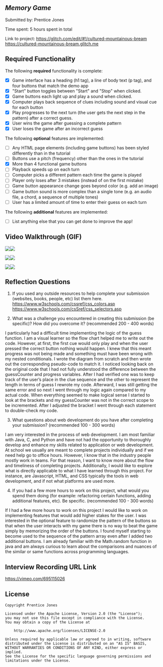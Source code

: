 ## *Memory Game*


Submitted by: Prentice Jones

Time spent: 5 hours spent in total

Link to project: 
https://glitch.com/edit/#!/cultured-mountainous-bream
https://cultured-mountainous-bream.glitch.me

## Required Functionality

The following **required** functionality is complete:

* [X] Game interface has a heading (h1 tag), a line of body text (p tag), and four buttons that match the demo app
* [X] "Start" button toggles between "Start" and "Stop" when clicked. 
* [X] Game buttons each light up and play a sound when clicked. 
* [X] Computer plays back sequence of clues including sound and visual cue for each button
* [X] Play progresses to the next turn (the user gets the next step in the pattern) after a correct guess. 
* [X] User wins the game after guessing a complete pattern
* [X] User loses the game after an incorrect guess

The following **optional** features are implemented:

* [ ] Any HTML page elements (including game buttons) has been styled differently than in the tutorial
* [ ] Buttons use a pitch (frequency) other than the ones in the tutorial
* [X] More than 4 functional game buttons
* [ ] Playback speeds up on each turn
* [ ] Computer picks a different pattern each time the game is played
* [ ] Player only loses after 3 mistakes (instead of on the first mistake)
* [ ] Game button appearance change goes beyond color (e.g. add an image)
* [ ] Game button sound is more complex than a single tone (e.g. an audio file, a chord, a sequence of multiple tones)
* [ ] User has a limited amount of time to enter their guess on each turn

The following **additional** features are implemented:

- [ ] List anything else that you can get done to improve the app!

## Video Walkthrough (GIF)


![](gif1-link-here)![](https://i.imgur.com/s8WXx6o.gif)

![](gif2-link-here)![](https://i.imgur.com/6BgC1AX.gif)

![](gif3-link-here)![](https://i.imgur.com/DK56Bog.gif)

## Reflection Questions
1. If you used any outside resources to help complete your submission (websites, books, people, etc) list them here. 
https://www.w3schools.com/cssref/css_colors.asp
https://www.w3schools.com/csSref/css_selectors.asp


2. What was a challenge you encountered in creating this submission (be specific)? How did you overcome it? (recommended 200 - 400 words) 

I particularly had a difficult time implementing the logic of the guess function. I am a visual learner so the flow chart helped me to write out the code. However, at first, the first cue would only play and when the user pressed the correct button nothing would happen. I knew that this meant progress was not being made and something must have been wrong with my nested conditionals. I wrote the diagram from scratch and then wrote out the corresponding pseudo-code to match it. I noticed looking back on the original code that I had not fully understood the difference between the guessCounter and progress variables. After I had verified one was to keep track of the user’s place in the clue sequence and the other to represent the length in terms of guess I rewrote my code. Afterward, I was still getting the same error and so next I went through my logic again compared to my actual code. When everything seemed to make logical sense I started to look at the brackets and my guessCounter was not in the correct scope to be incremented. After I adjusted the bracket I went through each statement to double-check my code.

3. What questions about web development do you have after completing your submission? (recommended 100 - 300 words) 

I am very interested in the process of web development. I am most familiar with Java, C, and Python and have not had the opportunity to thoroughly develop and enhance my skills related to application or web development. At school we usually are meant to complete projects individually and if we need help go to office hours. However, I know that in the industry people mostly work in teams. For that reason, I want to know more about the flow and timeliness of completing projects. Additionally, I would like to explore what is directly applicable to what I have learned through this project. For instance, are Javascript, HTML, and CSS typically the tools in web development, and if not what platforms are used more.

4. If you had a few more hours to work on this project, what would you spend them doing (for example: refactoring certain functions, adding additional features, etc). Be specific. (recommended 100 - 300 words) 

If I had a few more hours to work on this project I would like to work on implementing features that would add higher stakes for the user. I was interested in the optional feature to randomize the pattern of the buttons so that when the user interacts with my game there is no way to beat the game simply by memorizing the order of the buttons. I found myself starting to become used to the sequence of the pattern array even after I added two additional buttons. I am already familiar with the Math.random function in java and am always curious to learn about the comparisons and nuances of the similar or same functions across programming languages.



## Interview Recording URL Link

https://vimeo.com/695115026


## License

    Copyright Prentice Jones

    Licensed under the Apache License, Version 2.0 (the "License");
    you may not use this file except in compliance with the License.
    You may obtain a copy of the License at

        http://www.apache.org/licenses/LICENSE-2.0

    Unless required by applicable law or agreed to in writing, software
    distributed under the License is distributed on an "AS IS" BASIS,
    WITHOUT WARRANTIES OR CONDITIONS OF ANY KIND, either express or implied.
    See the License for the specific language governing permissions and
    limitations under the License.
